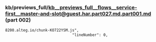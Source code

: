 ### kb/previews_full/kb__previews_full__flows__service-first__master-and-slot@guest.har.part027.md.part001.md (part 002)

```md
8200.alteg.io/chunk-KO722YSM.js",
                              "lineNumber": 0,
                 
```

```

